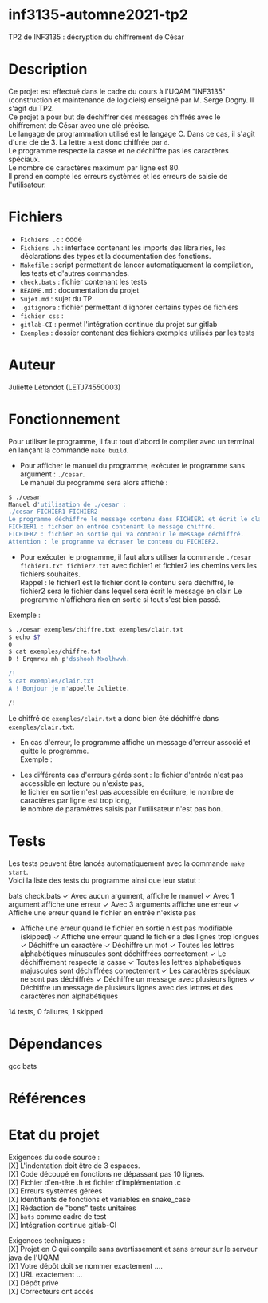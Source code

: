 # inf3135-automne2021-tp2

TP2 de INF3135 : décryption du chiffrement de César


# Description

Ce projet est effectué dans le cadre du cours à l'UQAM "INF3135" (construction et maintenance de logiciels) enseigné par M. Serge Dogny. Il s'agit du TP2.  
Ce projet a pour but de déchiffrer des messages chiffrés avec le chiffrement de César avec une clé précise.  
Le langage de programmation utilisé est le langage C.
Dans ce cas, il s'agit d'une clé de 3. La lettre `a` est donc chiffrée par `d`.  
Le programme respecte la casse et ne déchiffre pas les caractères spéciaux.  
Le nombre de caractères maximum par ligne est 80.  
Il prend en compte les erreurs systèmes et les erreurs de saisie de l'utilisateur.


# Fichiers

* `Fichiers .c` : code
* `Fichiers .h` : interface contenant les imports des librairies, les déclarations des types et la 
documentation des fonctions.
* `Makefile` : script permettant de lancer automatiquement la compilation, les tests et d'autres commandes.
* `check.bats` : fichier contenant les tests
* `README.md` : documentation du projet
* `Sujet.md` : sujet du TP
* `.gitignore` : fichier permettant d'ignorer certains types de fichiers
* `fichier css` : 
* `gitlab-CI` : permet l'intégration continue du projet sur gitlab
* `Exemples` : dossier contenant des fichiers exemples utilisés par les tests


# Auteur

Juliette Létondot (LETJ74550003)


# Fonctionnement  

Pour utiliser le programme, il faut tout d'abord le compiler avec un terminal en lançant la commande `make build`.  
* Pour afficher le manuel du programme, exécuter le programme sans argument : `./cesar`.  
Le manuel du programme sera alors affiché :  

```bash
$ ./cesar
Manuel d'utilisation de ./cesar :
./cesar FICHIER1 FICHIER2
Le programme déchiffre le message contenu dans FICHIER1 et écrit le clair dans FICHIER2.
FICHIER1 : fichier en entrée contenant le message chiffré.
FICHIER2 : fichier en sortie qui va contenir le message déchiffré.
Attention : le programme va écraser le contenu du FICHIER2.
```

* Pour exécuter le programme, il faut alors utiliser la commande `./cesar fichier1.txt fichier2.txt` avec fichier1 et fichier2 les chemins vers les fichiers souhaités.  
Rappel : le fichier1 est le fichier dont le contenu sera déchiffré, le fichier2 sera le fichier dans lequel sera écrit le message en clair. Le programme n'affichera rien en sortie si tout s'est bien passé.  

Exemple :  

```bash
$ ./cesar exemples/chiffre.txt exemples/clair.txt
$ echo $?
0
$ cat exemples/chiffre.txt
D ! Erqmrxu mh p'dsshooh Mxolhwwh.

/!
$ cat exemples/clair.txt
A ! Bonjour je m'appelle Juliette.

/!
```
Le chiffré de `exemples/clair.txt` a donc bien été déchiffré dans `exemples/clair.txt`.  

* En cas d'erreur, le programme affiche un message d'erreur associé et quitte le programme.  
Exemple :

* Les différents cas d'erreurs gérés sont : le fichier d'entrée n'est pas accessible en lecture ou n'existe pas,  
le fichier en sortie n'est pas accessible en écriture, le nombre de caractères par ligne est trop long,  
le nombre de paramètres saisis par l'utilisateur n'est pas bon.  
  

# Tests

Les tests peuvent être lancés automatiquement avec la commande `make start`.  
Voici la liste des tests du programme ainsi que leur statut : 

bats check.bats
 ✓ Avec aucun argument, affiche le manuel
 ✓ Avec 1 argument affiche une erreur
 ✓ Avec 3 arguments affiche une erreur
 ✓ Affiche une erreur quand le fichier en entrée n'existe pas
 - Affiche une erreur quand le fichier en sortie n'est pas modifiable (skipped)
 ✓ Affiche une erreur quand le fichier a des lignes trop longues
 ✓ Déchiffre un caractère
 ✓ Déchiffre un mot
 ✓ Toutes les lettres alphabétiques minuscules sont déchiffrées correctement
 ✓ Le déchiffrement respecte la casse
 ✓ Toutes les lettres alphabétiques majuscules sont déchiffrées correctement
 ✓ Les caractères spéciaux ne sont pas déchiffrés
 ✓ Déchiffre un message avec plusieurs lignes
 ✓ Déchiffre un message de plusieurs lignes avec des lettres et des caractères non alphabétiques

14 tests, 0 failures, 1 skipped


# Dépendances

gcc
bats


# Références


# Etat du projet

Exigences du code source :  
[X] L'indentation doit être de 3 espaces.  
[X] Code découpé en fonctions ne dépassant pas 10 lignes.  
[X] Fichier d'en-tête .h et fichier d'implémentation .c  
[X] Erreurs systèmes gérées  
[X] Identifiants de fonctions et variables en snake_case  
[X] Rédaction de "bons" tests unitaires  
[X] `bats` comme cadre de test  
[X] Intégration continue gitlab-CI  

Exigences techniques :  
[X] Projet en C qui compile sans avertissement et sans erreur sur le serveur java de l'UQAM  
[X] Votre dépôt doit se nommer exactement ....  
[X] URL exactement ...  
[X] Dépôt privé  
[X] Correcteurs ont accès  


